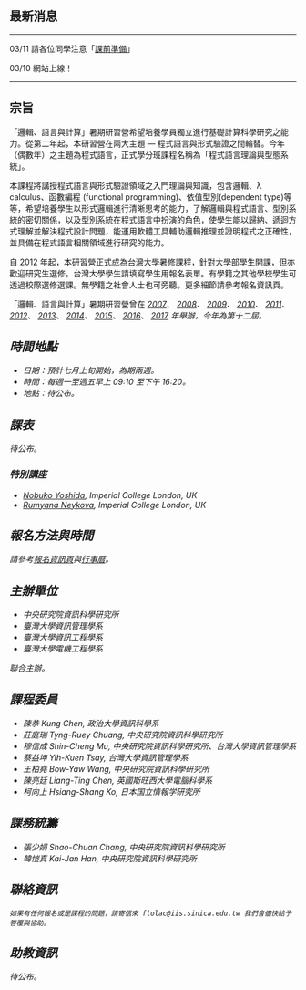 ## 最新消息

------ ------------------------------
03/11  請各位同學注意「[課前準備](/prep.html)」

03/10  網站上線！
------ ------------------------------

<!--
------------ ---------------
2018/03/xx   ???????????????
             ????B????????

2018/03/xx   ????

2018/03/xx   ????
------------ ---------------
-->


## 宗旨

「邏輯、語言與計算」暑期研習營希望培養學員獨立進行基礎計算科學研究之能力。從第二年起，本研習營在兩大主題 — 程式語言與形式驗證之間輪替。今年（偶數年）之主題為程式語言，正式學分班課程名稱為「程式語言理論與型態系統」。

本課程將講授程式語言與形式驗證領域之入門理論與知識，包含邏輯、λ calculus、函數編程 (functional programming)、依值型別(dependent type)等等，希望培養學生以形式邏輯進行清晰思考的能力，了解邏輯與程式語言、型別系統的密切關係，以及型別系統在程式語言中扮演的角色，使學生能以歸納、遞迴方式理解並解決程式設計問題，能運用軟體工具輔助邏輯推理並證明程式之正確性，並具備在程式語言相關領域進行研究的能力。

自 2012 年起，本研習營正式成為台灣大學暑修課程，針對大學部學生開課，但亦歡迎研究生選修。台灣大學學生請填寫學生用報名表單。有學籍之其他學校學生可透過校際選修選課。無學籍之社會人士也可旁聽。更多細節請參考報名資訊頁。

「邏輯、語言與計算」暑期研習營曾在
[<i class="fa fa-globe fa-fw"/>2007](http://flolac.iis.sinica.edu.tw/flolac07/)、
[<i class="fa fa-globe fa-fw"/>2008](http://flolac.iis.sinica.edu.tw/flolac08/)、
[<i class="fa fa-globe fa-fw"/>2009](http://flolac.iis.sinica.edu.tw/flolac09/)、
[<i class="fa fa-globe fa-fw"/>2010](http://flolac.iis.sinica.edu.tw/flolac10/)、
[<i class="fa fa-globe fa-fw"/>2011](http://flolac.iis.sinica.edu.tw/flolac11/)、
[<i class="fa fa-globe fa-fw"/>2012](http://flolac.iis.sinica.edu.tw/flolac12/)、
[<i class="fa fa-globe fa-fw"/>2013](http://flolac.iis.sinica.edu.tw/flolac13/)、
[<i class="fa fa-globe fa-fw"/>2014](http://flolac.iis.sinica.edu.tw/flolac14/)、
[<i class="fa fa-globe fa-fw"/>2015](http://flolac.iis.sinica.edu.tw/flolac15/)、
[<i class="fa fa-globe fa-fw"/>2016](http://flolac.iis.sinica.edu.tw/flolac16/)、
[<i class="fa fa-globe fa-fw"/>2017](http://flolac.iis.sinica.edu.tw/flolac17/)
年舉辦，今年為第十二屆。

## 時間地點

- 日期：預計七月上旬開始，為期兩週。
- 時間：每週一至週五早上 09:10 至下午 16:20。
- 地點：待公布。

## 課表

待公布。

### 特別講座

- [<i class="fa fa-globe fa-fw"/>Nobuko Yoshida](http://mrg.doc.ic.ac.uk/people/nobuko-yoshida/), Imperial College London, UK
- [<i class="fa fa-globe fa-fw"/>Rumyana Neykova](http://mrg.doc.ic.ac.uk/people/rumyana-neykova/), Imperial College London, UK

## 報名方法與時間

請參考[報名資訊頁](/register.html)與[行事曆](/timeline.html)。

## 主辦單位

- 中央研究院資訊科學研究所
- 臺灣大學資訊管理學系
- 臺灣大學資訊工程學系
- 臺灣大學電機工程學系

聯合主辦。

## 課程委員

- 陳恭 Kung Chen, 政治大學資訊科學系
- 莊庭瑞 Tyng-Ruey Chuang, 中央研究院資訊科學研究所
- 穆信成 Shin-Cheng Mu, 中央研究院資訊科學研究所、台灣大學資訊管理學系
- 蔡益坤 Yih-Kuen Tsay, 台灣大學資訊管理學系
- 王柏堯 Bow-Yaw Wang, 中央研究院資訊科學研究所
- 陳亮廷 Liang-Ting Chen, 英國斯旺西大學電腦科學系
- 柯向上 Hsiang-Shang Ko, 日本国立情報学研究所

## 課務統籌

- 張少娟 Shao-Chuan Chang, 中央研究院資訊科學研究所
- 韓愷真 Kai-Jan Han, 中央研究院資訊科學研究所

## 聯絡資訊

    如果有任何報名或是課程的問題，請寄信來 flolac@iis.sinica.edu.tw 我們會儘快給予答覆與協助。

## 助教資訊

待公布。
